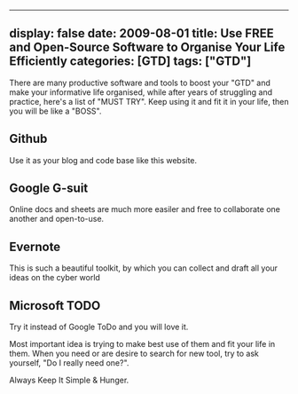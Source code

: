 
---
display: false
date: 2009-08-01
title:  Use FREE and Open-Source Software to Organise Your Life Efficiently
categories: [GTD]
tags: ["GTD"]
---

There are many productive software and tools to boost your "GTD" and make your informative life organised, while after years of struggling and practice, here's a list of "MUST TRY". Keep using it and fit it in your life, then you will be like a "BOSS".

## Github
Use it as your blog and code base like this website.

## Google G-suit
Online docs and sheets are much more easiler and free to collaborate one another and open-to-use.

## Evernote
This is such a beautiful toolkit, by which you can collect and draft all your ideas on the cyber world

## Microsoft TODO
Try it instead of Google ToDo and you will love it.

Most important idea is trying to make best use of them and fit your life in them. When you need or are desire to search for new tool, try to ask yourself, "Do I really need one?". 

Always Keep It Simple & Hunger.

